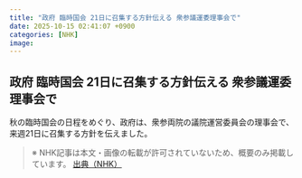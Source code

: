```yaml
---
title: "政府 臨時国会 21日に召集する方針伝える 衆参議運委理事会で"
date: 2025-10-15 02:41:07 +0900
categories: [NHK]
image: 
---
```

## 政府 臨時国会 21日に召集する方針伝える 衆参議運委理事会で

秋の臨時国会の日程をめぐり、政府は、衆参両院の議院運営委員会の理事会で、来週21日に召集する方針を伝えました。

> ※ NHK記事は本文・画像の転載が許可されていないため、概要のみ掲載しています。
[出典（NHK）](http://www3.nhk.or.jp/news/html/20251015/k10014949791000.html)
